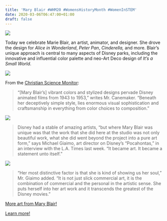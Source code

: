```yaml
---
title: 'Mary Blair #WHM20 #WomensHistoryMonth #WomenInSTEM'
date: 2020-03-06T06:47:00+01:00
draft: false
---
```


![](https://cdn-blog.adafruit.com/uploads/2020/03/preview-lightbox-adafruit_womens_history_20_blog-1.jpg)

Today we celebrate Marie Blair, an artist, animator, and designer. She drove the design for _Alice in Wonderland_, _Peter Pan_, _Cinderella,_ and more. Blair’s unique approach is central to many aspects of Disney parks, including the innovative and influential color palette and neo-Art Deco design of _It’s a Small World_.

![](https://cdn-blog.adafruit.com/uploads/2020/03/OCR-L-DIS-MARYBLAIR-0324-09-1-600x469.jpg)

From the [Christian Science Monitor](https://www.csmonitor.com/Technology/Horizons/2011/1021/Mary-Blair-Why-she-was-Walt-Disney-s-favorite-artist):

> “\[Mary Blair’s\] vibrant colors and stylized designs pervade Disney animated films from 1943 to 1953,” writes Mr. Canemaker. “Beneath her deceptively simple style, lies enormous visual sophistication and craftsmanship in everything from color choices to composition.”

![](https://cdn-blog.adafruit.com/uploads/2020/03/OCR-L-DIS-MARYBLAIR-0324-13-600x245.jpg)

> Disney had a stable of amazing artists, “but where Mary Blair was unique was that the work that she did here at the studio was not only beautiful work, what she did went beyond the project into a pure art form,” says Michael Giaimo, art director on Disney’s “Pocahontas,” in an interview with the L.A. Times last week. “It became art. It became a statement unto itself.”

![](https://cdn-blog.adafruit.com/uploads/2020/03/OCR-L-DIS-MARYBLAIR-0324-11-600x230.jpg)

> “Her most distinctive factor is that she is kind of showing us her soul,” Mr. Giaimo added. “It is not just slick commercial art, it is the combination of commercial and the personal in the artistic sense. She puts herself into her art work and it transcends the greatest of the Disney movies.”

[More art from Mary Blair!](https://www.ocregister.com/2019/03/18/legendary-disney-artist-mary-blair-is-featured-at-this-museum/)

[Learn more!](https://www.csmonitor.com/Technology/Horizons/2011/1021/Mary-Blair-Why-she-was-Walt-Disney-s-favorite-artist)